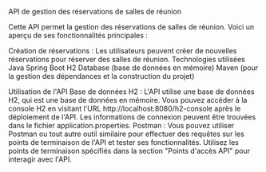 API de gestion des réservations de salles de réunion


Cette API permet la gestion des réservations de salles de réunion. Voici un aperçu de ses fonctionnalités principales :

Création de réservations :
Les utilisateurs peuvent créer de nouvelles réservations pour réserver des salles de réunion.
Technologies utilisées
Java
Spring Boot
H2 Database (base de données en mémoire)
Maven (pour la gestion des dépendances et la construction du projet)

Utilisation de l'API
Base de données H2 : L'API utilise une base de données H2, qui est une base de données en mémoire. Vous pouvez accéder à la console H2 en visitant l'URL http://localhost:8080/h2-console après le déploiement de l'API. Les informations de connexion peuvent être trouvées dans le fichier application.properties.
Postman : Vous pouvez utiliser Postman ou tout autre outil similaire pour effectuer des requêtes sur les points de terminaison de l'API et tester ses fonctionnalités. Utilisez les points de terminaison spécifiés dans la section "Points d'accès API" pour interagir avec l'API.
